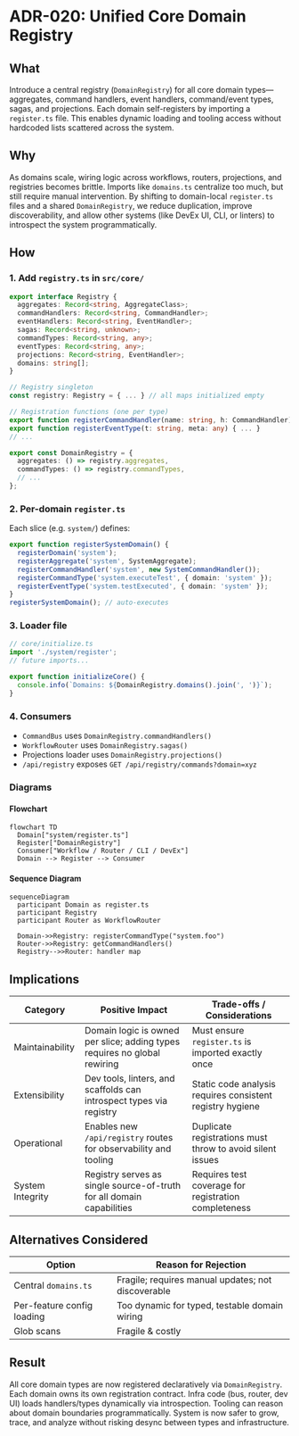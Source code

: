 # ADR-020: Unified Core Domain Registry

## What

Introduce a central registry (`DomainRegistry`) for all core domain types—aggregates, command handlers, event handlers, command/event types, sagas, and projections. Each domain self-registers by importing a `register.ts` file. This enables dynamic loading and tooling access without hardcoded lists scattered across the system.

## Why

As domains scale, wiring logic across workflows, routers, projections, and registries becomes brittle. Imports like `domains.ts` centralize too much, but still require manual intervention. By shifting to domain-local `register.ts` files and a shared `DomainRegistry`, we reduce duplication, improve discoverability, and allow other systems (like DevEx UI, CLI, or linters) to introspect the system programmatically.

## How

### 1. Add `registry.ts` in `src/core/`

```ts
export interface Registry {
  aggregates: Record<string, AggregateClass>;
  commandHandlers: Record<string, CommandHandler>;
  eventHandlers: Record<string, EventHandler>;
  sagas: Record<string, unknown>;
  commandTypes: Record<string, any>;
  eventTypes: Record<string, any>;
  projections: Record<string, EventHandler>;
  domains: string[];
}

// Registry singleton
const registry: Registry = { ... } // all maps initialized empty

// Registration functions (one per type)
export function registerCommandHandler(name: string, h: CommandHandler) { ... }
export function registerEventType(t: string, meta: any) { ... }
// ...

export const DomainRegistry = {
  aggregates: () => registry.aggregates,
  commandTypes: () => registry.commandTypes,
  // ...
};
```

### 2. Per-domain `register.ts`

Each slice (e.g. `system/`) defines:

```ts
export function registerSystemDomain() {
  registerDomain('system');
  registerAggregate('system', SystemAggregate);
  registerCommandHandler('system', new SystemCommandHandler());
  registerCommandType('system.executeTest', { domain: 'system' });
  registerEventType('system.testExecuted', { domain: 'system' });
}
registerSystemDomain(); // auto-executes
```

### 3. Loader file

```ts
// core/initialize.ts
import './system/register';
// future imports...

export function initializeCore() {
  console.info(`Domains: ${DomainRegistry.domains().join(', ')}`);
}
```

### 4. Consumers

* `CommandBus` uses `DomainRegistry.commandHandlers()`
* `WorkflowRouter` uses `DomainRegistry.sagas()`
* Projections loader uses `DomainRegistry.projections()`
* `/api/registry` exposes `GET /api/registry/commands?domain=xyz`

### Diagrams

#### Flowchart

```mermaid
flowchart TD
  Domain["system/register.ts"]
  Register["DomainRegistry"]
  Consumer["Workflow / Router / CLI / DevEx"]
  Domain --> Register --> Consumer
```

#### Sequence Diagram

```mermaid
sequenceDiagram
  participant Domain as register.ts
  participant Registry
  participant Router as WorkflowRouter

  Domain->>Registry: registerCommandType("system.foo")
  Router->>Registry: getCommandHandlers()
  Registry-->>Router: handler map
```

## Implications

| Category         | Positive Impact                                                           | Trade-offs / Considerations                               |
| ---------------- | ------------------------------------------------------------------------- | --------------------------------------------------------- |
| Maintainability  | Domain logic is owned per slice; adding types requires no global rewiring | Must ensure `register.ts` is imported exactly once        |
| Extensibility    | Dev tools, linters, and scaffolds can introspect types via registry       | Static code analysis requires consistent registry hygiene |
| Operational      | Enables new `/api/registry` routes for observability and tooling          | Duplicate registrations must throw to avoid silent issues |
| System Integrity | Registry serves as single source-of-truth for all domain capabilities     | Requires test coverage for registration completeness      |

## Alternatives Considered

| Option                     | Reason for Rejection                               |
|----------------------------|----------------------------------------------------|
| Central `domains.ts`       | Fragile; requires manual updates; not discoverable |
| Per-feature config loading | Too dynamic for typed, testable domain wiring      |
| Glob scans                 | Fragile & costly                                   |

## Result

All core domain types are now registered declaratively via `DomainRegistry`. Each domain owns its own registration contract. Infra code (bus, router, dev UI) loads handlers/types dynamically via introspection. Tooling can reason about domain boundaries programmatically. System is now safer to grow, trace, and analyze without risking desync between types and infrastructure.
